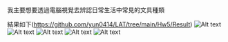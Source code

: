 我主要想要透過電腦視覺去辨認日常生活中常見的文具種類

結果如下(https://github.com/yun0414/LAT/tree/main/Hw5/Result)
![Alt text](Pen.jpg)
![Alt text](Pencil.jpg)
![Alt text](Ruler.jpg)
![Alt text](Scissors.jpg)
![Alt text](Stapler.jpg)
